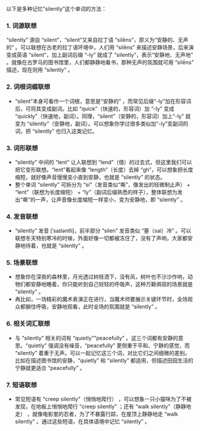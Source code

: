 以下是多种记忆“silently”这个单词的方法：
### 1. 词源联想
“silently” 源自 “silent”，“silent”又来自拉丁语 “silēns”，原义为“安静的、无声的” 。可以联想在古老的拉丁语环境中，人们用 “silēns” 来描述安静场景，后来演变成英语 “silent”，加上副词后缀 “-ly” 就成了 “silently”，表示“安静地、无声地” 。就像在古罗马的图书馆里，人们都静静地看书，那种无声的氛围就可用 “silēns” 描述，现在则用 “silently” 。 
### 2. 词根词缀联想 
 - “silent”本身可看作一个词根，意思是“安静的” ，而常见后缀“-ly”加在形容词后，可将其变成副词。比如 “quick”（快速的，形容词）加 “-ly” 变成 “quickly”（快速地，副词）。同理，“silent”（安静的，形容词）加上“-ly” 就变为 “silently”（安静地，副词）。可以想象你学过很多类似加“-ly”变副词的词，把 “silently” 也归入这类记忆。 
### 3. 词形联想 
 - “silently” 中间的 “lent” 让人联想到 “lend”（借）的过去式，但这里我们可以把它变形联想。“lent”看起来像 “length”（长度）去掉 “gh”，可以想象把长度缩短，就好像声音慢慢变小直到安静，也就是 “silently” 的状态。 
 - 整个单词 “silently” 可拆分为 “si”（发音类似“嘶”，像发出的轻微制止声） + “lent”（联想为长度缩短） + “ly”（副词后缀熟悉的样子），整体联想为发出“嘶”的一声，让声音像长度缩短一样变小，变为安静地，即 “silently” 。 
### 4. 发音联想 
 - “silently” 发音 [ˈsaɪləntli]，前半部分 “silen” 发音类似 “塞（sai）冷” 。可以联想冬天特别寒冷的时候，外面好像一切都被冻住了，没有了声响，大家都安静地待着，也就是 “silently” 。 
### 5. 场景联想 
 - 想象你在深夜的森林里，月光透过树枝洒下，没有风，树叶也不沙沙作响，动物们都安静地睡着，你只能听到自己轻轻的呼吸声，这种万籁俱寂的场景就是 “silently” 。 
 - 再比如，一场精彩的魔术表演正在进行，当魔术师要展示关键环节时，全场观众都摒住呼吸，安静地观看，此时全场的氛围就是 “silently” 。 
### 6. 相关词汇联想 
 - 与 “silently” 相关的词有 “quietly”“peacefully” 。这三个词都有安静的意思。“quietly” 强调没有噪音，“peacefully” 更侧重于平和、宁静的感觉，而 “silently” 着重于无声。可以一起记忆这三个词，对比它们之间细微的差别。比如在描述图书馆的安静，“quietly” 和 “silently” 都适用，但描述田园生活的宁静就更适合 “peacefully” 。 
### 7. 短语联想 
 - 常见短语有 “creep silently”（悄悄地爬行） ，可以想象一只小猫咪为了不被发现，在地板上悄悄地爬行 “creep silently” ；还有 “walk silently”（静静地走） ，就像电影里的忍者，为了不暴露行踪，在屋顶上静静地走 “walk silently” 。通过这些短语，在具体语境中记忆 “silently” 。 